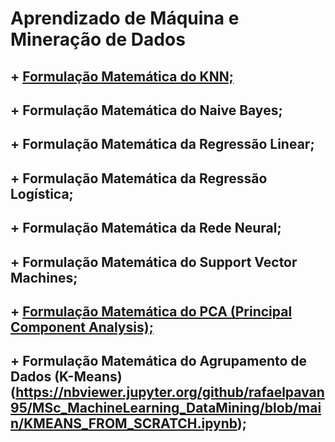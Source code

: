 # Aprendizado de Máquina e Mineração de Dados

## + [Formulação Matemática do KNN;](https://nbviewer.jupyter.org/github/rafaelpavan95/MSc_MachineLearning_DataMining/blob/main/KNN_FROM_SCRATCH.ipynb)
## + Formulação Matemática do Naive Bayes;
## + Formulação Matemática da Regressão Linear;
## + Formulação Matemática da Regressão Logística;
## + Formulação Matemática da Rede Neural;
## + Formulação Matemática do Support Vector Machines;
## + [Formulação Matemática do PCA (Principal Component Analysis);](https://nbviewer.jupyter.org/github/rafaelpavan95/MSc_MachineLearning_DataMining/blob/main/PCA_FROM_SCRATCH.ipynb)
## + Formulação Matemática do Agrupamento de Dados (K-Means)(https://nbviewer.jupyter.org/github/rafaelpavan95/MSc_MachineLearning_DataMining/blob/main/KMEANS_FROM_SCRATCH.ipynb);
